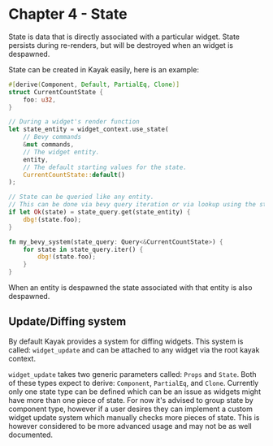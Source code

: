# Chapter 4 - State
State is data that is directly associated with a particular widget. State persists during re-renders, but will be destroyed when an widget is despawned.

State can be created in Kayak easily, here is an example:
```rust
#[derive(Component, Default, PartialEq, Clone)]
struct CurrentCountState {
    foo: u32,
}

// During a widget's render function
let state_entity = widget_context.use_state(
    // Bevy commands
    &mut commands,
    // The widget entity.
    entity,
    // The default starting values for the state.
    CurrentCountState::default()
);

// State can be queried like any entity.
// This can be done via bevy query iteration or via lookup using the state_entity
if let Ok(state) = state_query.get(state_entity) {
    dbg!(state.foo);
}

fn my_bevy_system(state_query: Query<&CurrentCountState>) {
    for state in state_query.iter() {
        dbg!(state.foo);
    }
}
```

When an entity is despawned the state associated with that entity is also despawned.

## Update/Diffing system
By default Kayak provides a system for diffing widgets. This system is called: `widget_update` and can be attached to any widget via the root kayak context.

`widget_update` takes two generic parameters called: `Props` and `State`. Both of these types expect to derive: `Component`, `PartialEq`, and `Clone`. Currently only one state type can be defined which can be an issue as widgets might have more than one piece of state. For now it's advised to group state by component type, however if a user desires they can implement a custom widget update system which manually checks more pieces of state. This is however considered to be more advanced usage and may not be as well documented.

